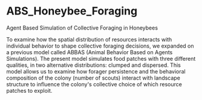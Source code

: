 # ABS_Honeybee_Foraging
Agent Based Simulation of Collective Foraging in Honeybees

To examine how the spatial distribution of resources interacts with individual behavior to shape collective foraging decisions, we expanded on a previous model called ABBAS (Animal Behavior Based on Agents Simulations). The present model simulates food patches with three different qualities, in two alternative distributions: clumped and dispersed. This model allows us to examine how forager persistence and the behavioral composition of the colony (number of scouts) interact with landscape structure to influence the colony's collective choice of which resource patches to exploit.
